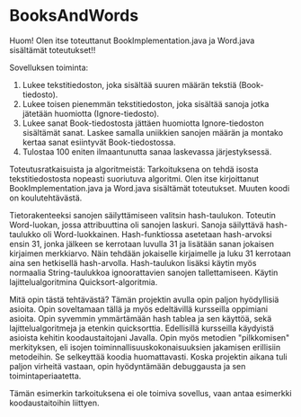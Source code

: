 # BooksAndWords

Huom! Olen itse toteuttanut BookImplementation.java ja Word.java sisältämät toteutukset!!

Sovelluksen toiminta:
1. Lukee tekstitiedoston, joka sisältää suuren määrän tekstiä (Book-tiedosto).
2. Lukee toisen pienemmän tekstitiedoston, joka sisältää sanoja jotka jätetään huomiotta (Ignore-tiedosto).
3. Lukee sanat Book-tiedostosta jättäen huomiotta Ignore-tiedoston sisältämät sanat. Laskee samalla uniikkien sanojen määrän ja montako kertaa 
sanat esiintyvät Book-tiedostossa.
4. Tulostaa 100 eniten ilmaantunutta sanaa laskevassa järjestyksessä.

Toteutusratkaisuista ja algoritmeistä:
Tarkoituksena on tehdä isosta tekstitiedostosta nopeasti suoriutuva algoritmi. Olen itse kirjoittanut BookImplementation.java ja Word.java sisältämät toteutukset.
Muuten koodi on koulutehtävästä. 

Tietorakenteeksi sanojen säilyttämiseen valitsin hash-taulukon. Toteutin Word-luokan, jossa 
attribuuttina oli sanojen laskuri. Sanoja säilyttävä hash-taulukko oli Word-luokkainen. Hash-funktiossa asetetaan hash-arvoksi ensin 31, 
jonka jälkeen se kerrotaan luvulla 31 ja lisätään sanan jokaisen kirjaimen merkkiarvo. 
Näin tehdään jokaiselle kirjaimelle ja luku 31 kerrotaan aina sen hetkisellä hash-arvolla.
Hash-taulukon lisäksi käytin myös normaalia String-taulukkoa ignoorattavien sanojen tallettamiseen.
Käytin lajittelualgoritmina Quicksort-algoritmia.

Mitä opin tästä tehtävästä?
Tämän projektin avulla opin paljon hyödyllisiä asioita. Opin soveltamaan tällä ja myös edeltävillä kursseilla
 oppimiani asioita. Opin syvemmin ymmärtämään hash tablea ja sen käyttöä, sekä lajittelualgoritmeja ja 
  etenkin quicksorttia. Edellisillä kursseilla käydyistä asioista kehitin koodaustaitojani Javalla. Opin myös metodien
 "pilkkomisen" merkityksen, eli isojen toiminnallisuuskokonaisuuksien jakamisen erillisiin metodeihin. Se
 selkeyttää koodia huomattavasti. Koska projektin aikana tuli paljon virheitä vastaan, opin hyödyntämään debuggausta 
 ja sen toimintaperiaatetta. 

Tämän esimerkin tarkoituksena ei ole toimiva sovellus, vaan antaa esimerkki koodaustaitoihin liittyen.

